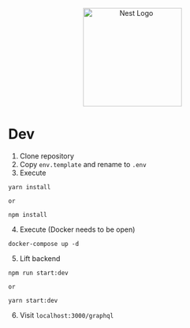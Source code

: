 <p align="center">
  <a href="http://nestjs.com/" target="blank"><img src="https://nestjs.com/img/logo-small.svg" width="200" alt="Nest Logo" /></a>
</p>


# Dev
1. Clone repository
2. Copy ```env.template``` and rename to ```.env```
3. Execute 
```
yarn install
```
```or```
```
npm install
```
4. Execute (Docker needs to be open)
```
docker-compose up -d
```
5. Lift backend
```
npm run start:dev
```
```or```
```
yarn start:dev
```
6. Visit ```localhost:3000/graphql```